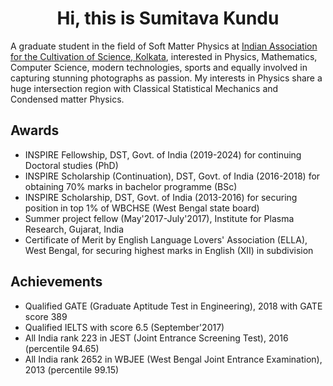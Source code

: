 <h1 align='center'>Hi, this is Sumitava Kundu</h1>
<p align='left'>A graduate student in the field of Soft Matter Physics at <a href="http://iacs.res.in/">Indian Association for the Cultivation of Science, Kolkata</a>, interested in Physics, Mathematics, Computer Science, modern technologies, sports and equally involved in capturing stunning photographs as passion. My interests in Physics share a huge intersection region with Classical Statistical Mechanics and Condensed matter Physics.</p>

<h2>Awards</h2>
<div class="awards_list">
    <ul>
        <li>INSPIRE Fellowship, DST, Govt. of India (2019-2024) for continuing Doctoral studies (PhD)</li>
        <li>INSPIRE Scholarship (Continuation), DST, Govt. of India (2016-2018) for obtaining 70% marks in bachelor programme (BSc)</li>
        <li>INSPIRE Scholarship, DST, Govt. of India (2013-2016) for securing position in top 1% of WBCHSE (West Bengal state board)</li>
        <li>Summer project fellow (May'2017-July'2017), Institute for Plasma Research, Gujarat, India </li>
        <li>Certificate of Merit by English Language Lovers' Association (ELLA), West Bengal, for securing highest marks in English (XII) in subdivision</li>
    </ul>
  </div>
  <div class="achievements_list"></div>
    <h2>Achievements</h2>
    <ul>
        <li>Qualified GATE (Graduate Aptitude Test in Engineering), 2018 with GATE score 389</li>
        <li>Qualified IELTS with score 6.5 (September'2017)</li>
        <li>All India rank 223 in JEST (Joint Entrance Screening Test), 2016 (percentile 94.65)</li>
        <li>All India rank 2652 in WBJEE (West Bengal Joint Entrance Examination), 2013 (percentile 99.15)</li>
    </ul>
</div>
